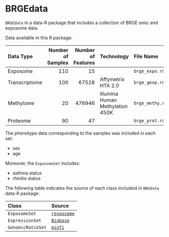 # BRGEdata

`BRGEdata` in a data-R package that includes a collection of BRGE omic and exposome data.

Data available in this R package:

| Data Type     | Number of Samples | Number of Features | Technology                      | File Name        | Object Name  | Class             |
| :------------ | ----------------: | -----------------: | :------------------------------ | :--------------- | :----------- | :---------------- |
| Exposome      | 110               | 15                 |                                 | `brge_expo.rda`  | `brge_expo`  | `ExposomeSet`     |
| Transcriptome | 100               | 67528              | Affymetrix HTA 2.0              | `brge_gexp.rda`  | `brge_gexp`  | `ExpressionSet`   |
| Methylome     | 20                | 476946             | Illumina Human Methylation 450K | `brge_methy.rda` | `brge_methy` | `GenomicRatioSet` |
| Proteome      | 90                | 47                 |                                 | `brge_prot.rda`  | `brge_prot`  | `ExpressionSet`   |

The phenotype data corresponding to the samples was included in each set:

  * sex
  * age

Moreover, the `ExposomeSet` includes:

  * asthma status
  * rhinitis status

The following table indicates the source of each class includeid in `BRGdata` data-R package:

| Class             | Source
|:------------------|:------------------------------------------------------------------------------|
| `ExposomeSet`     | [`rexposome`](https://github.com/isglobal-brge/rexposome)                     |
| `ExpressionSet`   | [`Biobase`](https://bioconductor.org/packages/release/bioc/html/Biobase.html) |
| `GenomicRatioSet` | [`minfi`](https://bioconductor.org/packages/release/bioc/html/minfi.html)     |
